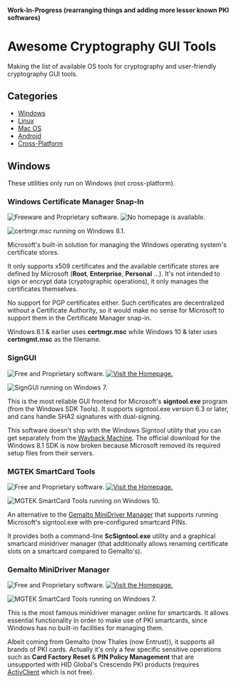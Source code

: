 #### Work-In-Progress (rearranging things and adding more lesser known PKI softwares)

# Awesome Cryptography GUI Tools
Making the list of available OS tools for cryptography and user-friendly cryptography GUI tools.

## Categories
* [Windows](#windows)
* [Linux](#linux)
* [Mac OS](#mac-os)
* [Android](#android)
* [Cross-Platform](#cross-platform)

## Windows
These utilities only run on Windows (not cross-platform).

### Windows Certificate Manager Snap-In
![Freeware and Proprietary software.](https://img.shields.io/badge/Free-Proprietary-red) ![No homepage is available.](https://img.shields.io/badge/No_Homepage-gray)

![certmgr.msc running on Windows 8.1.](https://user-images.githubusercontent.com/415502/271792055-2332fd61-8b82-4890-94be-4fcaf09002e1.png)

Microsoft's built-in solution for managing the Windows operating system's certificate stores.

It only supports x509 certificates and the available certificate stores are defined by Microsoft (**Root**, **Enterprise**, **Personal** ...). It's not intended to sign or encrypt data (cryptographic operations), it only manages the certificates themselves.

No support for PGP certificates either. Such certificates are decentralized without a Certificate Authority, so it would make no sense for Microsoft to support them in the Certificate Manager snap-in.

Windows 8.1 & earlier uses **certmgr.msc** while Windows 10 & later uses **certmgmt.msc** as the filename.


### SignGUI
![Free and Proprietary software.](https://img.shields.io/badge/Free-Proprietary-red) [![Visit the Homepage.](https://img.shields.io/badge/Homepage-blue)](https://www.briggsoft.com/signgui.htm)

![SignGUI running on Windows 7.](https://user-images.githubusercontent.com/131653305/284413619-44b181f3-b6d0-4ba5-a129-cc03d714a4f5.png)

This is the most reliable GUI frontend for Microsoft's **signtool.exe** program (from the Windows SDK Tools). It supports signtool.exe version 6.3 or later, and cans handle SHA2 signatures with dual-signing.

This software doesn't ship with the Windows Signtool utility that you can get separately from the [Wayback Machine](https://archive.org/details/windowssdk). The official download for the Windows 8.1 SDK is now broken because Microsoft removed its required setup files from their servers.

### MGTEK SmartCard Tools
![Free and Proprietary software.](https://img.shields.io/badge/Free-Proprietary-red) [![Visit the Homepage.](https://img.shields.io/badge/Homepage-blue)](https://www.mgtek.com/smartcard)

![MGTEK SmartCard Tools running on Windows 10.](https://user-images.githubusercontent.com/131653305/284414889-b4d9701f-4697-4b7a-b3f3-60c0312689eb.png)

An alternative to the [Gemalto MiniDriver Manager](#gemalto-minidriver-manager) that supports running Microsoft's signtool.exe with pre-configured smartcard PINs.

It provides both a command-line **ScSigntool.exe** utility and a graphical smartcard minidriver manager (that additionally allows renaming certificate slots on a smartcard compared to Gemalto's).

### Gemalto MiniDriver Manager
![Free and Proprietary software.](https://img.shields.io/badge/Free-Proprietary-red) [![Visit the Homepage.](https://img.shields.io/badge/Homepage-blue)](https://supportportal.thalesgroup.com/csm?id=kb_article_view&sysparm_article=KB0017162)

![MGTEK SmartCard Tools running on Windows 7.](https://i.postimg.cc/N048XWzw/Gemalto-Mini-Driver-Manager-2-4-6.png)

This is the most famous minidriver manager online for smartcards. It allows essential functionality in order to make use of PKI smartcards, since Windows has no built-in facilities for managing them.

Albeit coming from Gemalto (now Thales (now Entrust)), it supports all brands of PKI cards. Actually it's only a few specific sensitive operations such as **Card Factory Reset** & **PIN Policy Management** that are unsupported with HID Global's Crescendo PKI products (requires [ActivClient](#activclient) which is not free).
